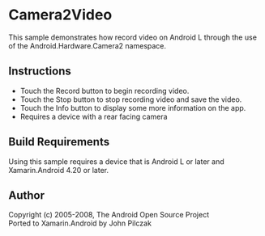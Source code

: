 Camera2Video
==================
This sample demonstrates how record video on Android L through the use of the Android.Hardware.Camera2 namespace.

Instructions
------------

* Touch the Record button to begin recording video.
* Touch the Stop button to stop recording video and save the video.
* Touch the Info button to display some more information on the app.
* Requires a device with a rear facing camera

Build Requirements
------------------
Using this sample requires a device that is Android L or later and Xamarin.Android 4.20 or later.

Author
------
Copyright (c) 2005-2008, The Android Open Source Project  
Ported to Xamarin.Android by John Pilczak

